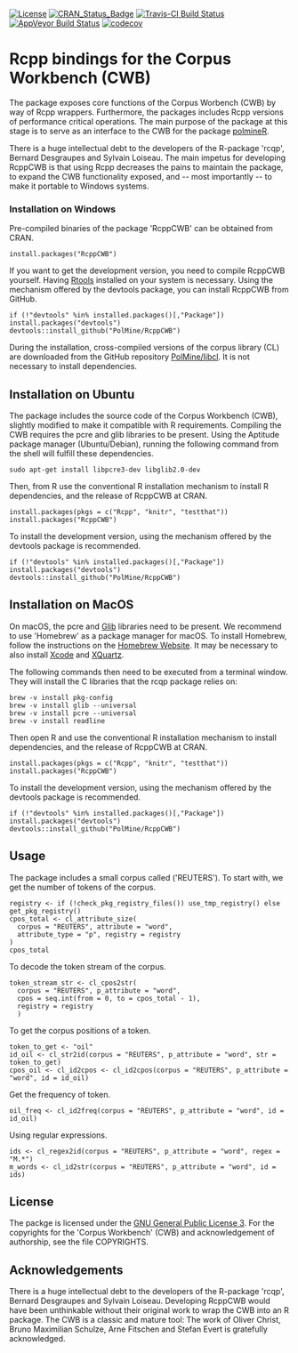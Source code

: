 [![License](https://img.shields.io/aur/license/yaourt.svg)](http://www.gnu.org/licenses/gpl-3.0.html)
[![CRAN\_Status\_Badge](http://www.r-pkg.org/badges/version/RcppCWB)](https://cran.r-project.org/package=RcppCWB)
[![Travis-CI Build Status](https://api.travis-ci.org/PolMine/RcppCWB.svg?branch=dev)](https://travis-ci.org/PolMine/RcppCWB)
[![AppVeyor Build Status](https://ci.appveyor.com/api/projects/status/github/PolMine/RcppCWB?branch=dev&svg=true)](https://ci.appveyor.com/project/PolMine/RcppCWB)
[![codecov](https://codecov.io/gh/PolMine/RcppCWB/branch/dev/graph/badge.svg)](https://codecov.io/gh/PolMine/RcppCWB/branch/dev)


# Rcpp bindings for the Corpus Workbench (CWB)

The package exposes core functions of the Corpus Worbench (CWB) by way of Rcpp wrappers. Furthermore, the packages includes Rcpp versions of performance critical operations. The main purpose of the package at this stage is to serve as an interface to the CWB for the package [polmineR](https://CRAN.R-project.org/package=RcppCWB).

There is a huge intellectual debt to the developers of the R-package 'rcqp', Bernard Desgraupes and Sylvain Loiseau. The main impetus for developing RcppCWB is that using Rcpp decreases the pains to maintain the package, to expand the CWB functionality exposed, and -- most importantly -- to make it portable to Windows systems.


### Installation on Windows

Pre-compiled binaries of the package 'RcppCWB' can be obtained from CRAN.

```{r, eval = FALSE}
install.packages("RcppCWB")
```

If you want to get the development version, you need to compile RcppCWB yourself. Having [Rtools](https://cran.r-project.org/bin/windows/Rtools/) installed on your system is necessary. Using the mechanism offered by the devtools package, you can install RcppCWB from GitHub.

```{r, eval = FALSE}
if (!"devtools" %in% installed.packages()[,"Package"]) install.packages("devtools")
devtools::install_github("PolMine/RcppCWB")
```

During the installation, cross-compiled versions of the corpus library (CL) are downloaded from the GitHub repository [PolMine/libcl](https://github.com/PolMine/libcl). It is not necessary to install dependencies.


## Installation on Ubuntu

The package includes the source code of the Corpus Workbench (CWB), slightly modified to make it compatible with R requirements. Compiling the CWB requires the pcre and glib libraries to be present. Using the Aptitude package manager (Ubuntu/Debian), running the following command from the shell will fulfill these dependencies.

```{sh, eval = FALSE}
sudo apt-get install libpcre3-dev libglib2.0-dev
```

Then, from R use the conventional R installation mechanism to install R dependencies, and the release of RcppCWB at CRAN.

```{r, eval = FALSE}
install.packages(pkgs = c("Rcpp", "knitr", "testthat"))
install.packages("RcppCWB")
```

To install the development version, using the mechanism offered by the devtools package is recommended.

```{r, eval = FALSE}
if (!"devtools" %in% installed.packages()[,"Package"]) install.packages("devtools")
devtools::install_github("PolMine/RcppCWB")
```

## Installation on MacOS

On macOS, the pcre and [Glib](https://developer.gnome.org/glib/) libraries need to be present. We recommend to use 'Homebrew' as a package manager for macOS. To install Homebrew, follow the instructions on the [Homebrew Website](https://brew.sh/index_de.html). It may be necessary to also install [Xcode](https://developer.apple.com/xcode/) and [XQuartz](https://www.xquartz.org).

The following commands then need to be executed from a terminal window. They will install the C libraries that the rcqp package relies on:

```{sh, eval = FALSE}
brew -v install pkg-config
brew -v install glib --universal
brew -v install pcre --universal
brew -v install readline
```

Then open R and use the conventional R installation mechanism to install dependencies, and the release of RcppCWB at CRAN.

```{r, eval = FALSE}
install.packages(pkgs = c("Rcpp", "knitr", "testthat"))
install.packages("RcppCWB")
```

To install the development version, using the mechanism offered by the devtools package is recommended.

```{r, eval = FALSE}
if (!"devtools" %in% installed.packages()[,"Package"]) install.packages("devtools")
devtools::install_github("PolMine/RcppCWB")
```

## Usage

The package includes a small corpus called ('REUTERS'). To start with, we get the number of tokens of the corpus.

```{r}
registry <- if (!check_pkg_registry_files()) use_tmp_registry() else get_pkg_registry()
cpos_total <- cl_attribute_size(
  corpus = "REUTERS", attribute = "word",
  attribute_type = "p", registry = registry
)
cpos_total
```

To decode the token stream of the corpus.

```{r}
token_stream_str <- cl_cpos2str(
  corpus = "REUTERS", p_attribute = "word",
  cpos = seq.int(from = 0, to = cpos_total - 1),
  registry = registry
  )
```

To get the corpus positions of a token.

```{r}
token_to_get <- "oil"
id_oil <- cl_str2id(corpus = "REUTERS", p_attribute = "word", str = token_to_get)
cpos_oil <- cl_id2cpos <- cl_id2cpos(corpus = "REUTERS", p_attribute = "word", id = id_oil)
```

Get the frequency of token.

```{r}
oil_freq <- cl_id2freq(corpus = "REUTERS", p_attribute = "word", id = id_oil)
```

Using regular expressions.

```{r}
ids <- cl_regex2id(corpus = "REUTERS", p_attribute = "word", regex = "M.*")
m_words <- cl_id2str(corpus = "REUTERS", p_attribute = "word", id = ids)
```


## License

The packge is licensed under the [GNU General Public License 3](https://www.gnu.org/licenses/gpl-3.0.de.html). For the copyrights for the 'Corpus Workbench' (CWB) and acknowledgement of authorship, see the file COPYRIGHTS.


## Acknowledgements

There is a huge intellectual debt to the developers of the R-package 'rcqp', Bernard Desgraupes and Sylvain Loiseau. Developing RcppCWB would have been unthinkable without their original work to wrap the CWB into an R package. The CWB is a classic and mature tool: The work of Oliver Christ, Bruno Maximilian Schulze, Arne Fitschen and Stefan Evert is gratefully acknowledged.



